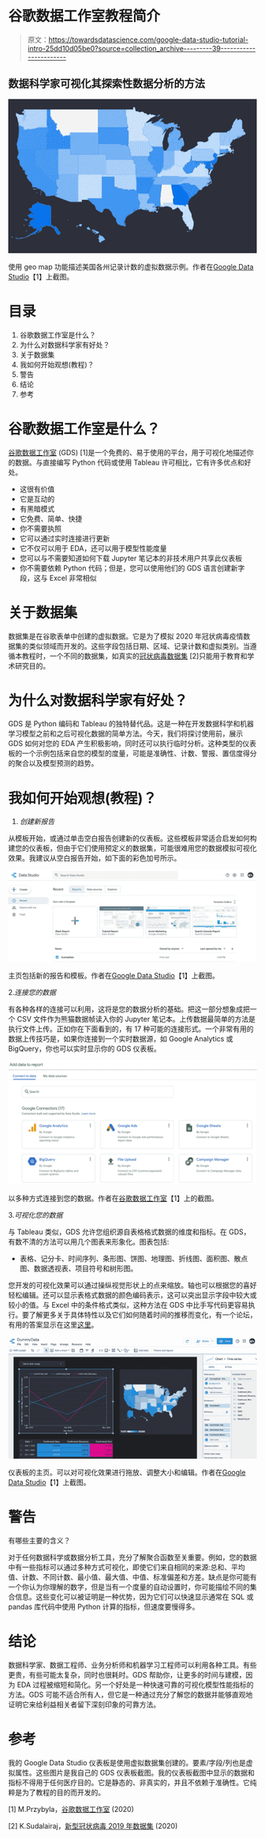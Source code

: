 # 谷歌数据工作室教程简介

> 原文：<https://towardsdatascience.com/google-data-studio-tutorial-intro-25dd10d05be0?source=collection_archive---------39----------------------->

## 数据科学家可视化其探索性数据分析的方法

![](img/7d4a93f3f524da16c50354218d2f30d0.png)

使用 geo map 功能描述美国各州记录计数的虚拟数据示例。作者在[Google Data Studio](https://datastudio.google.com/)【1】上截图。

# 目录

1.  谷歌数据工作室是什么？
2.  为什么对数据科学家有好处？
3.  关于数据集
4.  我如何开始观想(教程)？
5.  警告
6.  结论
7.  参考

# 谷歌数据工作室是什么？

[谷歌数据工作室](https://datastudio.google.com/) (GDS) [1]是一个免费的、易于使用的平台，用于可视化地描述你的数据。与直接编写 Python 代码或使用 Tableau 许可相比，它有许多优点和好处。

*   这很有价值
*   它是互动的
*   有黑暗模式
*   它免费、简单、快捷
*   你不需要执照
*   它可以通过实时连接进行更新
*   它不仅可以用于 EDA，还可以用于模型性能度量
*   您可以与不需要知道如何下载 Jupyter 笔记本的非技术用户共享此仪表板
*   你不需要依赖 Python 代码；但是，您可以使用他们的 GDS 语言创建新字段，这与 Excel 非常相似

# 关于数据集

数据集是在谷歌表单中创建的虚拟数据。它是为了模拟 2020 年冠状病毒疫情数据集的类似领域而开发的。这些字段包括日期、区域、记录计数和虚拟类别。当遵循本教程时，一个不同的数据集，如真实的[冠状病毒数据集](https://www.kaggle.com/sudalairajkumar/novel-corona-virus-2019-dataset) [2]只能用于教育和学术研究目的。

# 为什么对数据科学家有好处？

GDS 是 Python 编码和 Tableau 的独特替代品。这是一种在开发数据科学和机器学习模型之前和之后可视化数据的简单方法。今天，我们将探讨使用前，展示 GDS 如何对您的 EDA 产生积极影响，同时还可以执行临时分析。这种类型的仪表板的一个示例包括来自您的模型的度量，可能是准确性、计数、警报、置信度得分的聚合以及模型预测的趋势。

# 我如何开始观想(教程)？

1.  *创建新报告*

从模板开始，或通过单击空白报告创建新的仪表板。这些模板非常适合启发如何构建您的仪表板，但由于它们使用预定义的数据集，可能很难用您的数据模拟可视化效果。我建议从空白报告开始，如下面的彩色加号所示。

![](img/75d4135bbeb0bcda063dbf8631ec0215.png)

主页包括新的报告和模板。作者在[Google Data Studio](https://datastudio.google.com/)【1】上截图。

2.*连接您的数据*

有各种各样的连接可以利用，这将是您的数据分析的基础。把这一部分想象成把一个 CSV 文件作为熊猫数据帧读入你的 Jupyter 笔记本。上传数据最简单的方法是执行文件上传。正如你在下面看到的，有 17 种可能的连接形式。一个非常有用的数据上传技巧是，如果你连接到一个实时数据源，如 Google Analytics 或 BigQuery，你也可以实时显示你的 GDS 仪表板。

![](img/26587710790dd90f53bf719cef89e7d4.png)

以多种方式连接到您的数据。作者在[谷歌数据工作室](https://datastudio.google.com/)【1】上的截图。

3.*可视化您的数据*

与 Tableau 类似，GDS 允许您组织源自表格格式数据的维度和指标。在 GDS，有数不清的方法可以用几个图表来形象化。图表包括:

*   表格、记分卡、时间序列、条形图、饼图、地理图、折线图、面积图、散点图、数据透视表、项目符号和树形图。

您开发的可视化效果可以通过操纵视觉形状上的点来缩放。轴也可以根据您的喜好轻松编辑。还可以显示表格式数据的颜色编码表示，这可以突出显示字段中较大或较小的值。与 Excel 中的条件格式类似，这种方法在 GDS 中比手写代码更容易执行。要了解更多关于具体特性以及它们如何随着时间的推移而变化，有一个论坛，有用的答案显示在这里[这里](https://support.google.com/datastudio?hl=en&authuser=0#topic=6267740)。

![](img/2547a3d2ceb7f8212bee673fd1f048bb.png)

仪表板的主页。可以对可视化效果进行拖放、调整大小和编辑。作者在[Google Data Studio](https://datastudio.google.com/)【1】上截图。

# 警告

有哪些主要的含义？

对于任何数据科学或数据分析工具，充分了解聚合函数至关重要。例如，您的数据中有一些指标可以通过多种方式可视化，即使它们来自相同的来源:总和、平均值、计数、不同计数、最小值、最大值、中值、标准偏差和方差。缺点是你可能有一个你认为你理解的数字，但是当有一个度量的自动设置时，你可能描绘不同的集合信息。这些变化可以被证明是一种优势，因为它们可以快速显示通常在 SQL 或 pandas 库代码中使用 Python 计算的指标，但速度要慢得多。

# 结论

数据科学家、数据工程师、业务分析师和机器学习工程师可以利用各种工具。有些更贵，有些可能太复杂，同时也很耗时。GDS 帮助你，让更多的时间与建模，因为 EDA 过程被缩短和简化。另一个好处是一种快速可靠的可视化模型性能指标的方法。GDS 可能不适合所有人，但它是一种通过充分了解您的数据并能够直观地证明它来给利益相关者留下深刻印象的可靠方法。

# 参考

我的 Google Data Studio 仪表板是使用虚拟数据集创建的。要素/字段/列也是虚拟属性。这些图片是我自己的 GDS 仪表板截图。我的仪表板截图中显示的数据和指标不得用于任何医疗目的。它是静态的、非真实的，并且不依赖于准确性。它纯粹是为了教程的目的而开发的。

[1] M.Przybyla，[谷歌数据工作室](https://datastudio.google.com/) (2020)

[2] K.Sudalairaj，[新型冠状病毒 2019 年数据集](https://www.kaggle.com/sudalairajkumar/novel-corona-virus-2019-dataset) (2020)